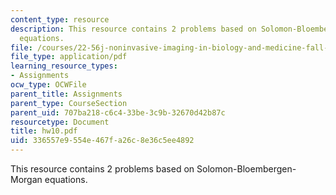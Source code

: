 ```yaml
---
content_type: resource
description: This resource contains 2 problems based on Solomon-Bloembergen-Morgan
  equations.
file: /courses/22-56j-noninvasive-imaging-in-biology-and-medicine-fall-2005/336557e9554e467fa26c8e36c5ee4892_hw10.pdf
file_type: application/pdf
learning_resource_types:
- Assignments
ocw_type: OCWFile
parent_title: Assignments
parent_type: CourseSection
parent_uid: 707ba218-c6c4-33be-3c9b-32670d42b87c
resourcetype: Document
title: hw10.pdf
uid: 336557e9-554e-467f-a26c-8e36c5ee4892
---
```

This resource contains 2 problems based on Solomon-Bloembergen-Morgan equations.

